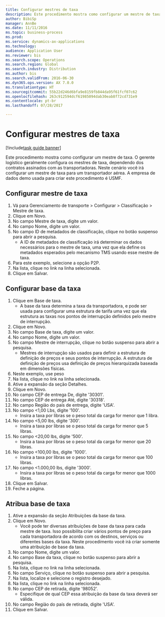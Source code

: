 ```yaml
--- 
title: Configurar mestres de taxa
description: Este procedimento mostra como configurar um mestre de taxa.
author: BibiSp
manager: AnnBe
ms.date: 11/11/2016
ms.topic: business-process
ms.prod: 
ms.service: dynamics-ax-applications
ms.technology: 
audience: Application User
ms.reviewer: bis
ms.search.scope: Operations
ms.search.region: Global
ms.search.industry: Distribution
ms.author: bis
ms.search.validFrom: 2016-06-30
ms.dyn365.ops.version: AX 7.0.0
ms.translationtype: HT
ms.sourcegitcommit: 55b22d246d6bfa9e8159fb844da95f61fcf07c62
ms.openlocfilehash: 263c912594dcf61985094dab30eab8f72cd731e9
ms.contentlocale: pt-br
ms.lasthandoff: 07/28/2017

---
```

# <a name="set-up-rate-masters"></a>Configurar mestres de taxa

[!include[task guide banner](../../includes/task-guide-banner.md)]

Este procedimento mostra como configurar um mestre de taxa. O gerente logístico geralmente configura os mestres de taxa, dependendo dos contratos assinados com as transportadoras. Neste cenário você irá configurar um mestre de taxa para um transportador aérea. A empresa de dados demo usada para criar este procedimento é USMF.


## <a name="set-up-rate-master"></a>Configurar mestre de taxa
1. Vá para Gerenciamento de transporte > Configurar > Classificação > Mestre de taxa.
2. Clique em Novo.
3. No campo Mestre de taxa, digite um valor.
4. No campo Nome, digite um valor.
5. No campo ID de metadados de classificação, clique no botão suspenso para abrir a pesquisa.
    * A ID de metadados de classificação irá determinar os dados necessários para o mestre de taxa, uma vez que ela define os metadados esperados pelo mecanismo TMS usando esse mestre de taxa.  
6. Para este exemplo, selecione a opção P2P.
7. Na lista, clique no link na linha selecionada.
8. Clique em Salvar.

## <a name="set-up-rate-base"></a>Configurar base da taxa
1. Clique em Base de taxa.
    * A base da taxa determina a taxa da transportadora, e pode ser usada para configurar uma estrutura de tarifa uma vez que ela estrutura as taxas nos pontos de interrupção definidos pelo mestre de interrupção.  
2. Clique em Novo.
3. No campo Base de taxa, digite um valor.
4. No campo Nome, digite um valor.
5. No campo Mestre de interrupção, clique no botão suspenso para abrir a pesquisa.
    * Mestres de interrupção são usados para definir a estrutura de definição de preços e seus pontos de interrupção. A estrutura de definição de preços usa definição de preços hierarquizada baseada em dimensões físicas.  
6. Neste exemplo, use peso
7. Na lista, clique no link na linha selecionada.
8. Ative a expansão da seção Detalhes.
9. Clique em Novo.
10. No campo CEP de entrega De, digite '30301'.
11. No campo CEP de entrega Até, digite '30318'.
12. No campo Região do país de entrega, digite 'USA'.
13. No campo <1,00 Lbs, digite '100'.
    * Insira a taxa por libras se o peso total da carga for menor que 1 libra.  
14. No campo <5,00 lbs, digite '300'.
    * Insira a taxa por libras se o peso total da carga for menor que 5 libras.  
15. No campo <20,00 lbs, digite '500'.
    * Insira a taxa por libras se o peso total da carga for menor que 20 libras.  
16. No campo <100,00 lbs, digite '1000'.
    * Insira a taxa por libras se o peso total da carga for menor que 100 libras.  
17. No campo <1.000,00 lbs, digite '3000'.
    * Insira a taxa por libras se o peso total da carga for menor que 1000 libras.  
18. Clique em Salvar.
19. Feche a página.

## <a name="assign-rate-base"></a>Atribua base de taxa
1. Ative a expansão da seção Atribuições da base da taxa.
2. Clique em Novo.
    * Você pode ter diversas atribuições de base da taxa para cada mestre de taxa. Isso possibilita criar vários pontos de preço para cada transportadora de acordo com os destinos, serviços ou diferentes bases da taxa. Neste procedimento você irá criar somente uma atribuição de base da taxa.  
3. No campo Nome, digite um valor.
4. No campo Base da taxa, clique no botão suspenso para abrir a pesquisa.
5. Na lista, clique no link na linha selecionada.
6. No campo Serviço, clique no botão suspenso para abrir a pesquisa.
7. Na lista, localize e selecione o registro desejado.
8. Na lista, clique no link na linha selecionada.
9. No campo CEP de retirada, digite '98052'.
    * Especifique de qual CEP essa atribuição da base da taxa deverá ser válida.    
10. No campo Região do país de retirada, digite 'USA'.
11. Clique em Salvar.


